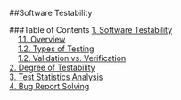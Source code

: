 ##Software Testability

###Table of Contents
[1. Software Testability](https://github.com/mariateresachaves/bigbluebutton/blob/master/ESOF-DOCS/Testability/Software_Testability.md#1-software-testability)  
&nbsp;&nbsp;&nbsp;&nbsp;[1.1. Overview](https://github.com/mariateresachaves/bigbluebutton/blob/master/ESOF-DOCS/Testability/Software_Testability.md#11-overview)  
&nbsp;&nbsp;&nbsp;&nbsp;[1.2. Types of Testing](https://github.com/mariateresachaves/bigbluebutton/blob/master/ESOF-DOCS/Software_Testing/Software_Testing.md#12-types-of-testing)  
&nbsp;&nbsp;&nbsp;&nbsp;[1.2. Validation vs. Verification](https://github.com/mariateresachaves/bigbluebutton/blob/master/ESOF-DOCS/Software_Testing/Software_Testing.md#13-validation-vs-verification)  
[2. Degree of Testability](https://github.com/mariateresachaves/bigbluebutton/blob/master/ESOF-DOCS/Software_Testing/Degree_Testability.md#2-degree-of-testability)  
[3. Test Statistics Analysis](https://github.com/mariateresachaves/bigbluebutton/blob/master/ESOF-DOCS/Software_Testing/Test_Statistics_Analysis.md#3-test-statistics-analysis)  
[4. Bug Report Solving](https://github.com/mariateresachaves/bigbluebutton/blob/master/ESOF-DOCS/Software_Testing/Bug_Report_Solving.md#4-bug-report-solving)  
